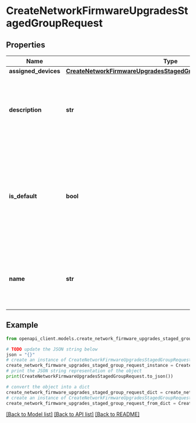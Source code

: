 # CreateNetworkFirmwareUpgradesStagedGroupRequest


## Properties

Name | Type | Description | Notes
------------ | ------------- | ------------- | -------------
**assigned_devices** | [**CreateNetworkFirmwareUpgradesStagedGroupRequestAssignedDevices**](CreateNetworkFirmwareUpgradesStagedGroupRequestAssignedDevices.md) |  | [optional] 
**description** | **str** | Description of the Staged Upgrade Group. Length must be 1 to 255 characters | [optional] 
**is_default** | **bool** | Boolean indicating the default Group. Any device that does not have a group explicitly assigned will upgrade with this group | 
**name** | **str** | Name of the Staged Upgrade Group. Length must be 1 to 255 characters | 

## Example

```python
from openapi_client.models.create_network_firmware_upgrades_staged_group_request import CreateNetworkFirmwareUpgradesStagedGroupRequest

# TODO update the JSON string below
json = "{}"
# create an instance of CreateNetworkFirmwareUpgradesStagedGroupRequest from a JSON string
create_network_firmware_upgrades_staged_group_request_instance = CreateNetworkFirmwareUpgradesStagedGroupRequest.from_json(json)
# print the JSON string representation of the object
print(CreateNetworkFirmwareUpgradesStagedGroupRequest.to_json())

# convert the object into a dict
create_network_firmware_upgrades_staged_group_request_dict = create_network_firmware_upgrades_staged_group_request_instance.to_dict()
# create an instance of CreateNetworkFirmwareUpgradesStagedGroupRequest from a dict
create_network_firmware_upgrades_staged_group_request_from_dict = CreateNetworkFirmwareUpgradesStagedGroupRequest.from_dict(create_network_firmware_upgrades_staged_group_request_dict)
```
[[Back to Model list]](../README.md#documentation-for-models) [[Back to API list]](../README.md#documentation-for-api-endpoints) [[Back to README]](../README.md)



